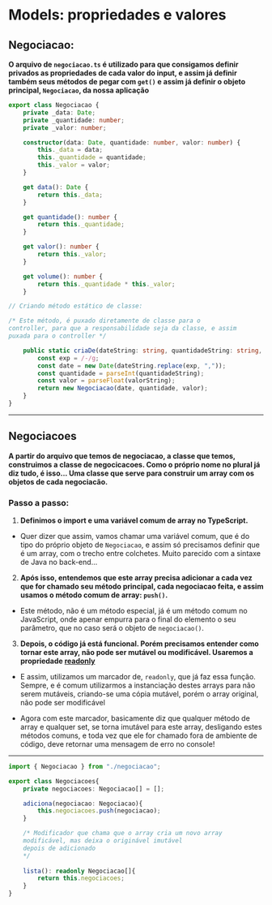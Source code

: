 # Models: propriedades e valores

## Negociacao:

**O arquivo de `negociacao.ts` é utilizado para que consigamos definir privados as propriedades de cada valor do input, e assim já definir também seus métodos de pegar com `get()` e assim já definir o objeto principal, `Negociacao`, da nossa aplicação**

```ts
export class Negociacao {
    private _data: Date;
    private _quantidade: number;
    private _valor: number;

    constructor(data: Date, quantidade: number, valor: number) {
        this._data = data;
        this._quantidade = quantidade;
        this._valor = valor;
    }

    get data(): Date {
        return this._data;
    }

    get quantidade(): number {
        return this._quantidade;
    }

    get valor(): number {
        return this._valor;
    }

    get volume(): number {
        return this._quantidade * this._valor;
    }

// Criando método estático de classe:

/* Este método, é puxado diretamente de classe para o
controller, para que a responsabilidade seja da classe, e assim
puxada para o controller */

    public static criaDe(dateString: string, quantidadeString: string, valorString: string){
        const exp = /-/g;
        const date = new Date(dateString.replace(exp, ","));
        const quantidade = parseInt(quantidadeString);
        const valor = parseFloat(valorString);
        return new Negociacao(date, quantidade, valor);
    }
}
```

---
## Negociacoes

**A partir do arquivo que temos de negociacao, a classe que temos, construimos a classe de negocicacoes. Como o próprio nome no plural já diz tudo, é isso... Uma classe que serve para construir um array com os objetos de cada negociacão.**

### Passo a passo:
1. **Definimos o import e uma variável comum de array no TypeScript.**

- Quer dizer que assim, vamos chamar uma variável comum, que é do tipo do próprio objeto de `Negociacao`, e assim só precisamos definir que é um array, com o trecho entre colchetes. Muito parecido com a sintaxe de Java no back-end...


2. **Após isso, entendemos que este array precisa adicionar a cada vez que for chamado seu método principal, cada negociacao feita, e assim usamos o método comum de array: `push()`.**

- Este método, não é um método especial, já é um método comum no JavaScript, onde apenar empurra para o final do elemento o seu parâmetro, que no caso será o objeto de `negociacao()`.


3. **Depois, o código já está funcional. Porém precisamos entender como tornar este array, não pode ser mutável ou modificável. Usaremos a propriedade [readonly](https://tutorialsnest.com/typescript-readonly-and-static/#:~:text=Readonly%20in%20Typescript%20If%20we%20mark%20any%20property,the%20value%20assigned%20and%20cannot%20modify%20or%20update.)**

- E assim, utilizamos um marcador de, `readonly`, que já faz essa função. Sempre, e é comum utilizarmos a instanciação destes arrays para não serem mutáveis, criando-se uma cópia mutável, porém o array original, não pode ser modificável

- Agora com este marcador, basicamente diz que qualquer método de array e qualquer set, se torna imutável para este array, desligando estes métodos comuns, e toda vez que ele for chamado fora de ambiente de código, deve retornar uma mensagem de erro no console!

---
```ts
import { Negociacao } from "./negociacao";

export class Negociacoes{
    private negociacoes: Negociacao[] = [];

    adiciona(negociacao: Negociacao){
        this.negociacoes.push(negociacao);
    }

    /* Modificador que chama que o array cria um novo array 
    modificável, mas deixa o originável imutável 
    depois de adicionado
    */
   
    lista(): readonly Negociacao[]{
        return this.negociacoes;
    }
}
```